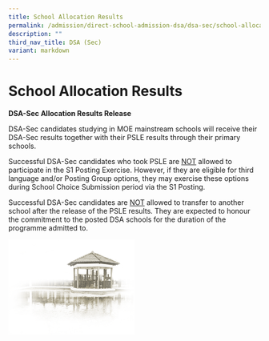```yaml
---
title: School Allocation Results
permalink: /admission/direct-school-admission-dsa/dsa-sec/school-allocation-results/
description: ""
third_nav_title: DSA (Sec)
variant: markdown
---
```

# **School Allocation Results**

**DSA-Sec Allocation Results Release**

DSA-Sec candidates studying in MOE mainstream schools will receive their DSA-Sec results together with their PSLE results through their primary schools.

Successful DSA-Sec candidates who took PSLE are <u>NOT</u> allowed to participate in the S1 Posting Exercise. However, if they are eligible for third language and/or Posting Group options, they may exercise these options during School Choice Submission period via the S1 Posting. 


Successful DSA-Sec candidates are <u>NOT</u> allowed to transfer to another school after the release of the PSLE results. They are expected to honour the commitment to the posted DSA schools for the duration of the programme admitted to.

<img src="/images/pavilion.png" style="width:50%">